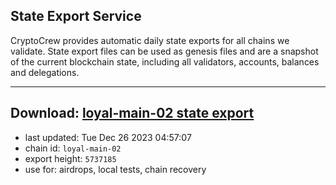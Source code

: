 ## State Export Service
CryptoCrew provides automatic daily state exports for all chains we validate. State export files can be used as genesis files and are a snapshot of the current blockchain state, including all validators, accounts, balances and delegations.

---
**Download: [loyal-main-02 state export](https://dl.ccvalidators.com/SERVICE/loyal/loyal-main-02_export_5737185.json)**
---

- last updated: Tue Dec 26 2023 04:57:07
- chain id: `loyal-main-02`
- export height: `5737185`
- use for: airdrops, local tests, chain recovery
